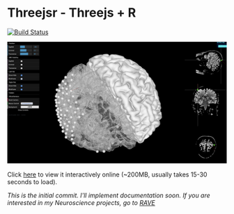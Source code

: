 # Threejsr - Threejs + R

[![Build Status](https://travis-ci.org/dipterix/threejsr.svg?branch=master)](https://travis-ci.org/dipterix/threejsr)

![Threejsr in RAVE](https://raw.githubusercontent.com/dipterix/instrave/master/img/threejsr/screenshot.png)

Click <a href='http://34.214.213.191/' target='_blank'>here</a> to view it interactively online (~200MB, usually takes 15-30 seconds to load).


*This is the initial commit. I'll implement documentation soon. If you are interested in my Neuroscience projects, go to [RAVE](https://github.com/beauchamplab/rave)*
